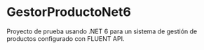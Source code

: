 # GestorProductoNet6
Proyecto de prueba usando .NET 6 para un sistema de gestión de productos configurado con FLUENT API.

